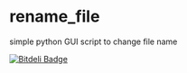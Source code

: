 rename_file
===========

simple python GUI script to change file name


[![Bitdeli Badge](https://d2weczhvl823v0.cloudfront.net/IPhaseLimited/rename_file/trend.png)](https://bitdeli.com/free "Bitdeli Badge")

